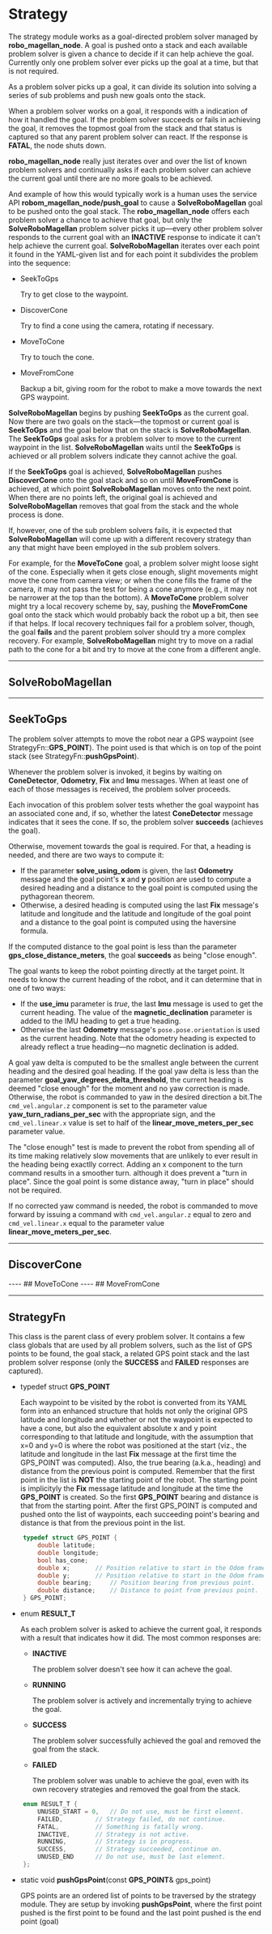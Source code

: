 # Strategy

The strategy module works as a goal-directed problem solver managed by **robo_magellan_node**. A goal is pushed onto a stack and each available problem solver is given a chance to decide if it can help achieve the goal. Currently only one problem solver ever picks up the goal at a time, but that is not required.

As a problem solver picks up a goal, it can divide its solution into solving a series of sub problems and push new goals onto the stack.

When a problem solver works on a goal, it responds with a indication of how it handled the goal. If the problem solver succeeds or fails in achieving the goal, it removes the topmost goal from the stack and that status is captured so that any parent problem solver can react. If the response is **FATAL**, the node shuts down.

**robo_magellan_node** really just iterates over and over the list of known problem solvers and continually asks if each problem solver can achieve the current goal until there are no more goals to be achieved.

And example of how this would typically work is a human uses the service API **robom_magellan_node/push_goal** to cause a **SolveRoboMagellan** goal to be pushed onto the goal stack. The **robo_magellan_node** offers each problem solver a chance to achieve that goal, but only the **SolveRoboMagellan** problem solver picks it up—every other problem solver responds to the current goal with an **INACTIVE** response to indicate it can't help achieve the current goal. **SolveRoboMagellan** iterates over each point it found in the YAML-given list and for each point it subdivides the problem into the sequence:

- SeekToGps

  Try to get close to the waypoint.
- DiscoverCone

  Try to find a cone using the camera, rotating if necessary.
- MoveToCone

  Try to touch the cone.
- MoveFromCone

  Backup a bit, giving room for the robot to make a move towards the next GPS waypoint.

**SolveRoboMagellan** begins by pushing **SeekToGps** as the current goal. Now there are two goals on the stack—the topmost or current goal is **SeekToGps** and the goal below that on the stack is **SolveRoboMagellan**. The **SeekToGps** goal asks for a problem solver to move to the current waypoint in the list. **SolveRoboMagellan** waits until the **SeekToGps** is achieved or all problem solvers indicate they cannot achive the goal. 

If the **SeekToGps** goal is achieved, **SolveRoboMagellan** pushes **DiscoverCone** onto the goal stack and so on until **MoveFromCone** is achieved, at which point **SolveRoboMagellan** moves onto the next point. When there are no points left, the original goal is achieved and **SolveRoboMagellan** removes that goal from the stack and the whole process is done.

If, however, one of the sub problem solvers fails, it is expected that **SolveRoboMagellan** will come up with a different recovery strategy than any that might have been employed in the sub problem solvers.

For example, for the **MoveToCone** goal, a problem solver might loose sight of the cone. Especially when it gets close enough, slight movements might move the cone from camera view; or when the cone fills the frame of the camera, it may not pass the test for being a cone anymore (e.g., it may not be narrower at the top than the bottom). A **MoveToCone** problem solver might try a local recovery scheme by, say, pushing the **MoveFromCone** goal onto the stack which would probably back the robot up a bit, then see if that helps. If local recovery techniques fail for a problem solver, though, the goal **fails** and the parent problem solver should try a more complex recovery. For example, **SolveRoboMagellan** might try to move on a radial path to the cone for a bit and try to move at the cone from a different angle.

----
## SolveRoboMagellan
<to be done>

----
## SeekToGps
The problem solver attempts to move the robot near a GPS waypoint (see StrategyFn::**GPS_POINT**). The point used is that which is on top of the point stack (see StrategyFn::**pushGpsPoint**).

Whenever the problem solver is invoked, it begins by waiting on **ConeDetector**, **Odometry**, **Fix** and **Imu** messages. When at least one of each of those messages is received, the problem solver proceeds.

Each invocation of this problem solver tests whether the goal waypoint has an associated cone and, if so, whether the latest **ConeDetector** message indicates that it sees the cone. If so, the problem solver **succeeds** (achieves the goal).

Otherwise, movement towards the goal is required. For that, a heading is needed, and there are two ways to compute it:

* If the parameter **solve_using_odom** is given, the last **Odometry** message and the goal point's **x** and **y** position are used to compute a desired heading and a distance to the goal point is computed using the pythagorean theorem.
* Otherwise, a desired heading is computed using the last **Fix** message's latitude and longitude and the latitude and longitude of the goal point and a distance to the goal point is computed using the haversine formula.

If the computed distance to the goal point is less than the parameter **gps_close_distance_meters**, the goal **succeeds** as being "close enough".

The goal wants to keep the robot pointing directly at the target point. It needs to know the current heading of the robot, and it can determine that in one of two ways:

* If the **use_imu** parameter is _true_, the last **Imu** message is used to get the current heading. The value of the **magnetic_declination** parameter is added to the IMU heading to get a true heading.
* Otherwise the last **Odometry** message's `pose.pose.orientation` is used as the current heading. Note that the odometry heading is expected to already reflect a true heading—no magnetic declination is added.

A goal yaw delta is computed to be the smallest angle between the current heading and the desired goal heading. If the goal yaw delta is less than the parameter **goal_yaw_degrees_delta_threshold**, the current heading is deemed "close enough" for the moment and no yaw correction is made. Otherwise, the robot is commanded to yaw in the desired direction a bit.The `cmd_vel.angular.z` component is set to the parameter value **yaw_turn_radians_per_sec** with the appropriate sign, and the `cmd_vel.linear.x` value is set to half of the **linear_move_meters_per_sec** parameter value. 

The "close enough" test is made to prevent the robot from spending all of its time making relatively slow movements that are unlikely to ever result in the heading being exactlly correct. Adding an x component to the turn command results in a smoother turn. although it does prevent a "turn in place". Since the goal point is some distance away, "turn in place" should not be required.

If no corrected yaw command is needed, the robot is commanded to move forward by issuing a command with `cmd_vel.angular.z` equal to zero and `cmd_vel.linear.x` equal to the parameter value **linear_move_meters_per_sec**.

----
## DiscoverCone
<to be done>
----
## MoveToCone
<to be done>
----
## MoveFromCone

----
## StrategyFn
This class is the parent class of every problem solver. It contains a few class globals that are used by all problem solvers, such as the list of GPS points to be found, the goal stack, a related GPS point stack and the last problem solver response (only the **SUCCESS** and **FAILED** responses are captured).

- typedef struct **GPS_POINT**

  Each waypoint to be visited by the robot is converted from its YAML form into an enhanced structure that holds not only the original GPS latitude and longitude and whether or not the waypoint is expected to have a cone, but also the equivalent absolute x and y point corresponding to that latitude and longitude, with the assumption that x=0 and y=0 is where the robot was positioned at the start (viz., the latitude and longitude in the last **Fix** message at the first time the GPS_POINT was computed). Also, the true bearing (a.k.a., heading) and distance from the previous point is computed. Remember that the first point in the list is **NOT** the starting point of the robot. The starting point is implicityly the **Fix** message latitude and longitude at the time the **GPS_POINT** is created. So the first **GPS_POINT** bearing and distance is that from the starting point. After the first GPS_POINT is computed and pushed onto the list of waypoints, each succeeding point's bearing and distance is that from the previous point in the list.
~~~c++
	typedef struct GPS_POINT {
		double latitude;
		double longitude;
		bool has_cone;
		double x;		// Position relative to start in the Odom frame.
		double y;		// Position relative to start in the Odom frame.
		double bearing;		// Position bearing from previous point.
		double distance;	// Distance to point from previous point.
	} GPS_POINT;
~~~

- enum **RESULT_T**

  As each problem solver is asked to achieve the current goal, it responds with a result that indicates how it did. The most common responses are:
  
	* **INACTIVE**
	
  	  The problem solver doesn't see how it can acheve the goal.
	
	* **RUNNING**
	
  	  The problem solver is actively and incrementally trying to achieve the goal.
	
  	* **SUCCESS**
	
  	  The problem solver successfully achieved the goal and removed the goal from the stack.
	
  	* **FAILED**
	
  	  The problem solver was unable to achieve the goal, even with its own recovery strategies and removed the goal from the stack.
~~~C++
	enum RESULT_T {
		UNUSED_START = 0,	// Do not use, must be first element.
		FAILED,			// Strategy failed, do not continue.
		FATAL,			// Something is fatally wrong.
		INACTIVE,		// Strategy is not active.
		RUNNING,		// Strategy is in progress.
		SUCCESS,		// Strategy succeeded, continue on.
		UNUSED_END		// Do not use, must be last element.
	};
~~~

- static void **pushGpsPoint**(const **GPS_POINT**& gps_point)

  GPS points are an ordered list of points to be traversed by the strategy module. They are setup by invoking **pushGpsPoint**, where the first point pushed is the first point to be found and the last point pushed is the end point (goal)
